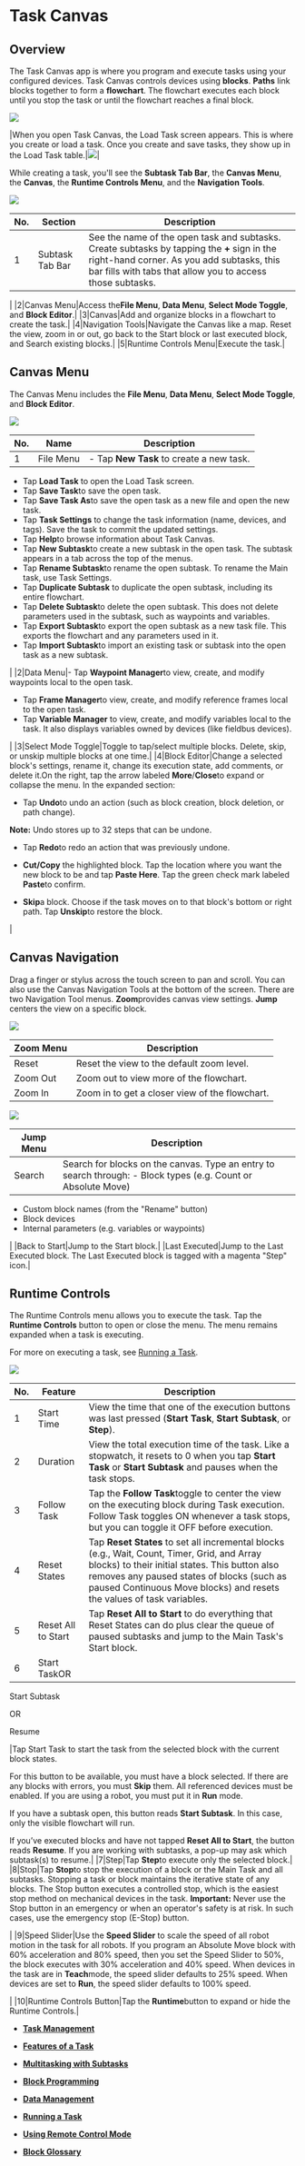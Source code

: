 # Task Canvas

## Overview

The Task Canvas app is where you program and execute tasks using your configured devices. Task Canvas controls devices using **blocks**. **Paths** link blocks together to form a **flowchart**. The flowchart executes each block until you stop the task or until the flowchart reaches a final block.

![](../../../_Media/ForgeOS-5-x/Task-Canvas-App-5-x/task_canvas_icon_5x.png)

|When you open Task Canvas, the Load Task screen appears. This is where you create or load a task. Once you create and save tasks, they show up in the Load Task table.|![](../../../_Media/ForgeOS-5-x/Task-Canvas-App-5-x/Task_Canvas_load_task_selected_5.1.png)|

While creating a task, you'll see the **Subtask Tab Bar**, the **Canvas Menu**, the **Canvas**, the **Runtime Controls Menu**, and the **Navigation Tools**.

![](../../../_Media/ForgeOS-5-x/Task-Canvas-App-5-x/task_canvas_blank_canvas_callouts_5x.png)

|No.|Section|Description|
|---|-------|-----------|
|1|Subtask Tab Bar|See the name of the open task and subtasks. Create subtasks by tapping the **+** sign in the right-hand corner. As you add subtasks, this bar fills with tabs that allow you to access those subtasks.

|
|2|Canvas Menu|Access the**File Menu**, **Data Menu**, **Select Mode Toggle**, and **Block Editor**.|
|3|Canvas|Add and organize blocks in a flowchart to create the task.|
|4|Navigation Tools|Navigate the Canvas like a map. Reset the view, zoom in or out, go back to the Start block or last executed block, and Search existing blocks.|
|5|Runtime Controls Menu|Execute the task.|

## Canvas Menu

The Canvas Menu includes the **File Menu**, **Data Menu**, **Select Mode Toggle**, and **Block Editor**.

![](../../../_Media/ForgeOS-5-x/Task-Canvas-App-5-x/task_canvas_menu_bar_callouts_5x.png)

|No.|Name|Description|
|---|----|-----------|
|1|File Menu|-   Tap **New Task** to create a new task.
-   Tap **Load Task** to open the Load Task screen.
-   Tap **Save Task**to save the open task.
-   Tap **Save Task As**to save the open task as a new file and open the new task.
-   Tap **Task Settings** to change the task information \(name, devices, and tags\). Save the task to commit the updated settings.
-   Tap **Help**to browse information about Task Canvas.
-   Tap **New Subtask**to create a new subtask in the open task. The subtask appears in a tab across the top of the menus.
-   Tap **Rename Subtask**to rename the open subtask. To rename the Main task, use Task Settings.
-   Tap **Duplicate Subtask** to duplicate the open subtask, including its entire flowchart.
-   Tap **Delete Subtask**to delete the open subtask. This does not delete parameters used in the subtask, such as waypoints and variables.
-   Tap **Export Subtask**to export the open subtask as a new task file. This exports the flowchart and any parameters used in it.
-   Tap **Import Subtask**to import an existing task or subtask into the open task as a new subtask.

|
|2|Data Menu|-   Tap **Waypoint Manager**to view, create, and modify waypoints local to the open task.
-   Tap **Frame Manager**to view, create, and modify reference frames local to the open task.
-   Tap **Variable Manager** to view, create, and modify variables local to the task. It also displays variables owned by devices \(like fieldbus devices\).

|
|3|Select Mode Toggle|Toggle to tap/select multiple blocks. Delete, skip, or unskip multiple blocks at one time.|
|4|Block Editor|Change a selected block's settings, rename it, change its execution state, add comments, or delete it.On the right, tap the arrow labeled **More**/**Close**to expand or collapse the menu. In the expanded section:

-   Tap **Undo**to undo an action \(such as block creation, block deletion, or path change\).


**Note:** Undo stores up to 32 steps that can be undone.

-   Tap **Redo**to redo an action that was previously undone.

-   **Cut/Copy** the highlighted block. Tap the location where you want the new block to be and tap **Paste Here**. Tap the green check mark labeled **Paste**to confirm.

-   **Skip**a block. Choose if the task moves on to that block's bottom or right path. Tap **Unskip**to restore the block.


|

## Canvas Navigation

Drag a finger or stylus across the touch screen to pan and scroll. You can also use the Canvas Navigation Tools at the bottom of the screen. There are two Navigation Tool menus. **Zoom**provides canvas view settings. **Jump** centers the view on a specific block.

![](../../../_Media/ForgeOS-5-x/Task-Canvas-App-5-x/task_canvas_navigation_zoom_menu_expanded_5-x.png)

|Zoom Menu|Description|
|---------|-----------|
|Reset|Reset the view to the default zoom level.|
|Zoom Out|Zoom out to view more of the flowchart.|
|Zoom In|Zoom in to get a closer view of the flowchart.|

![](../../../_Media/ForgeOS-5-x/Task-Canvas-App-5-x/task_canvas_navigation_jump_menu_expanded_5-x.png)

|Jump Menu|Description|
|---------|-----------|
|Search|Search for blocks on the canvas. Type an entry to search through: -   Block types \(e.g. Count or Absolute Move\)
-   Custom block names \(from the "Rename" button\)
-   Block devices
-   Internal parameters \(e.g. variables or waypoints\)

|
|Back to Start|Jump to the Start block.|
|Last Executed|Jump to the Last Executed block. The Last Executed block is tagged with a magenta "Step" icon.|

## Runtime Controls

The Runtime Controls menu allows you to execute the task. Tap the **Runtime Controls** button to open or close the menu. The menu remains expanded when a task is executing.

For more on executing a task, see [Running a Task](running_a_task.md).

![](../../../_Media/ForgeOS-5-x/Task-Canvas-App-5-x/task-canvas-runtime-controls-20220913-5.3-labelled-jlh-001.png)

|No.|Feature|Description|
|---|-------|-----------|
|1|Start Time|View the time that one of the execution buttons was last pressed \(**Start Task**, **Start Subtask**, or **Step**\).|
|2|Duration|View the total execution time of the task. Like a stopwatch, it resets to 0 when you tap **Start Task** or **Start Subtask** and pauses when the task stops.|
|3|Follow Task|Tap the **Follow Task**toggle to center the view on the executing block during Task execution. Follow Task toggles ON whenever a task stops, but you can toggle it OFF before execution.|
|4|Reset States|Tap **Reset States** to set all incremental blocks \(e.g., Wait, Count, Timer, Grid, and Array blocks\) to their initial states. This button also removes any paused states of blocks \(such as paused Continuous Move blocks\) and resets the values of task variables.|
|5|Reset All to Start|Tap **Reset All to Start** to do everything that Reset States can do plus clear the queue of paused subtasks and jump to the Main Task's Start block.|
|6|Start TaskOR

Start Subtask

OR

Resume

|Tap Start Task to start the task from the selected block with the current block states.

For this button to be available, you must have a block selected. If there are any blocks with errors, you must **Skip** them. All referenced devices must be enabled. If you are using a robot, you must put it in **Run** mode.

If you have a subtask open, this button reads **Start Subtask**. In this case, only the visible flowchart will run.

If you’ve executed blocks and have not tapped **Reset All to Start**, the button reads **Resume**. If you are working with subtasks, a pop-up may ask which subtask\(s\) to resume.|
|7|Step|Tap **Step**to execute only the selected block.|
|8|Stop|Tap **Stop**to stop the execution of a block or the Main Task and all subtasks. Stopping a task or block maintains the iterative state of any blocks. The Stop button executes a controlled stop, which is the easiest stop method on mechanical devices in the task. **Important:** Never use the Stop button in an emergency or when an operator's safety is at risk. In such cases, use the emergency stop \(E-Stop\) button.

|
|9|Speed Slider|Use the **Speed Slider** to scale the speed of all robot motion in the task for all robots. If you program an Absolute Move block with 60% acceleration and 80% speed, then you set the Speed Slider to 50%, the block executes with 30% acceleration and 40% speed. When devices in the task are in **Teach**mode, the speed slider defaults to 25% speed. When devices are set to **Run**, the speed slider defaults to 100% speed.

|
|10|Runtime Controls Button|Tap the **Runtime**button to expand or hide the Runtime Controls.|

-   **[Task Management](../6-Task-Canvas-App/task_management.md)**  

-   **[Features of a Task](../6-Task-Canvas-App/features_of_a_task.md)**  

-   **[Multitasking with Subtasks](../6-Task-Canvas-App/multitasking_with_subtasks.md)**  

-   **[Block Programming](../6-Task-Canvas-App/block_programming.md)**  

-   **[Data Management](../6-Task-Canvas-App/data_management.md)**  

-   **[Running a Task](../6-Task-Canvas-App/running_a_task.md)**  

-   **[Using Remote Control Mode](../6-Task-Canvas-App/Using_Remote_Control_Mode.md)**  

-   **[Block Glossary](../6-Task-Canvas-App/Block_Glossary/block_glossary.md)**  


